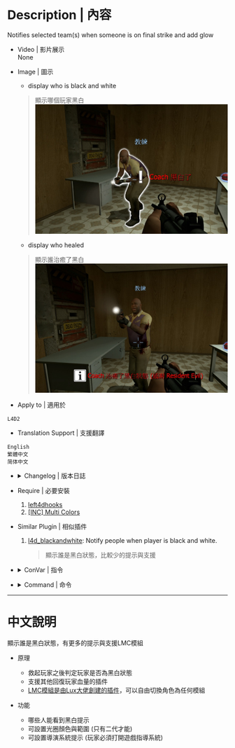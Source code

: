 # Description | 內容
Notifies selected team(s) when someone is on final strike and add glow

* Video | 影片展示
<br/>None

* Image | 圖示
	* display who is black and white
	> 顯示哪個玩家黑白
	<br/>![LMC_Black_and_White_Notifier_1](image/LMC_Black_and_White_Notifier_1.jpg)
	* display who healed
	> 顯示誰治癒了黑白
	<br/>![LMC_Black_and_White_Notifier_2](image/LMC_Black_and_White_Notifier_2.jpg)

* Apply to | 適用於
```
L4D2
```

* Translation Support | 支援翻譯
```
English
繁體中文
简体中文
```

* <details><summary>Changelog | 版本日誌</summary>

	* v1.0h (2022-11-26)
        * Request by Yabi
        * Remake Code
        * Converted plugin source to the latest syntax
        * Changes to fix warnings when compiling on SourceMod 1.11.
        * Support Translation
        * Check Last Life every 1.0 second (For people using admin cheats and other stuff that changes survivor health)
	
    * v2.0.2
        * [By Lux](https://forums.alliedmods.net/showthread.php?p=2612147)
</details>

* Require | 必要安裝
	1. [left4dhooks](https://forums.alliedmods.net/showthread.php?t=321696)
	2. [[INC] Multi Colors](https://forums.alliedmods.net/showthread.php?t=247770)

* Similar Plugin | 相似插件
	1. [l4d_blackandwhite](https://github.com/fbef0102/L4D1_2-Plugins/tree/master/l4d_blackandwhite): Notify people when player is black and white.
		> 顯示誰是黑白狀態，比較少的提示與支援

* <details><summary>ConVar | 指令</summary>

	* cfg/sourcemod/LMC_Black_and_White_Notifier.cfg
	```php
    // Enable black and white notification plugin?(1/0 = yes/no)
    lmc_blackandwhite "1"

    // Enable making black white players glow?(1/0 = yes/no)
    lmc_glow "1"

    // Glow(255 255 255)
    lmc_glowcolour "255 255 255"

    // while black and white if below 20(Def) start pulsing (0 = disable)
    lmc_glowflash "20"

    // Glow range before you don't see the glow max distance
    lmc_glowrange "800.0"

    // Director hint colour Layout(255 255 255)
    lmc_hintcolour "255 0 0"

    // Director hint On Black and white
    lmc_hintrange "600"

    // Director hint Timeout (in seconds)
    lmc_hinttime "5.0"

    // Type to use for notification. (0= off, 1=chat, 2=hint text, 3=director hint)
    lmc_noticetype "3"

    // Method of notification. (0=survivors only, 1=infected only, 2=all players)
    lmc_teamnoticetype "0"
	```
</details>

* <details><summary>Command | 命令</summary>
	None
</details>

- - - -
# 中文說明
顯示誰是黑白狀態，有更多的提示與支援LMC模組

* 原理
    * 救起玩家之後判定玩家是否為黑白狀態
    * 支援其他回復玩家血量的插件
	* [LMC模組是由Lux大佬創建的插件](https://forums.alliedmods.net/showthread.php?t=286987)，可以自由切換角色為任何模組

* 功能
    * 哪些人能看到黑白提示
    * 可設置光圈顏色與範圍 (只有二代才能)
    * 可設置導演系統提示 (玩家必須打開遊戲指導系統)